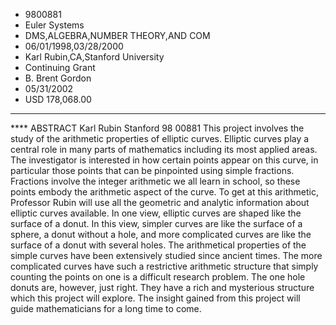
* 9800881
* Euler Systems
* DMS,ALGEBRA,NUMBER THEORY,AND COM
* 06/01/1998,03/28/2000
* Karl Rubin,CA,Stanford University
* Continuing Grant
* B. Brent Gordon
* 05/31/2002
* USD 178,068.00

********************************************************************************
**** ABSTRACT Karl Rubin Stanford 98 00881 This project involves the study of
the arithmetic properties of elliptic curves. Elliptic curves play a central
role in many parts of mathematics including its most applied areas. The
investigator is interested in how certain points appear on this curve, in
particular those points that can be pinpointed using simple fractions. Fractions
involve the integer arithmetic we all learn in school, so these points embody
the arithmetic aspect of the curve. To get at this arithmetic, Professor Rubin
will use all the geometric and analytic information about elliptic curves
available. In one view, elliptic curves are shaped like the surface of a donut.
In this view, simpler curves are like the surface of a sphere, a donut without a
hole, and more complicated curves are like the surface of a donut with several
holes. The arithmetical properties of the simple curves have been extensively
studied since ancient times. The more complicated curves have such a restrictive
arithmetic structure that simply counting the points on one is a difficult
research problem. The one hole donuts are, however, just right. They have a rich
and mysterious structure which this project will explore. The insight gained
from this project will guide mathematicians for a long time to come.
